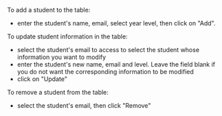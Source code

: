 To add a student to the table: 
- enter the student's name, email, select year level, then click on "Add".

To update student information in the table:
- select the student's email to access to select the student whose information you want to modify
- enter the student's new name, email and level. Leave the field blank if you do not want the corresponding information to be modified
- click on "Update"

To remove a student from the table:
- select the student's email, then click "Remove"
